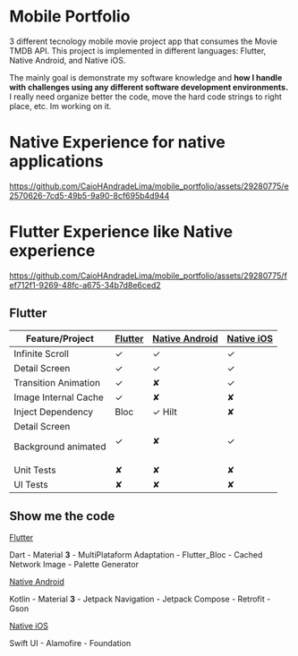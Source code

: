 <!DOCTYPE html>
<html lang="en">
<head>
  <meta charset="UTF-8">
  <meta name="viewport" content="width=device-width, initial-scale=1.0">
</head>
<body>

# Mobile Portfolio

3 different tecnology mobile movie project app that consumes the Movie TMDB API. 
This project is implemented in different languages: Flutter, Native Android, and Native iOS.


The mainly goal is demonstrate my software knowledge and <b>how I handle with challenges using any different software development environments.</b>
I really need organize better the code, move the hard code strings to right place, etc. Im working on it.


<h1>Native Experience for native applications</h1>

https://github.com/CaioHAndradeLima/mobile_portfolio/assets/29280775/e2570626-7cd5-49b5-9a90-8cf695b4d944

<h1> Flutter Experience like Native experience </h1>

https://github.com/CaioHAndradeLima/mobile_portfolio/assets/29280775/fef712f1-9269-48fc-a675-34b7d8e6ced2




## Flutter

| Feature/Project         |  [Flutter](#portfolio_flutter)  | [Native Android](#AndroidPortfolio) | [Native iOS](#iosMovie)
|-------------------------|-----------------------|-----------------------------------|--------------------------|
| Infinite Scroll         | ✓                     | ✓                                 | ✓                        |
| Detail Screen           | ✓                     | ✓                                 | ✓                        |
| Transition Animation    | ✓                     | ✘                                 | ✓                        |
| Image Internal Cache    | ✓                     | ✘                                 | ✘                        |
| Inject Dependency       | Bloc                  | ✓ Hilt                            | ✘                        |
| Detail Screen<p>Background animated| ✓          | ✘                                 | ✓                        |
| Unit Tests              | ✘                     | ✘                                 | ✘                        |
| UI Tests                | ✘                     | ✘                                 | ✘                        |


## Show me the code

[Flutter](https://github.com/CaioHAndradeLima/mobile_portfolio/tree/main/portfolio_flutter)<p>
Dart - Material <b>3</b> - MultiPlataform Adaptation - Flutter_Bloc - Cached Network Image - Palette Generator

[Native Android](https://github.com/CaioHAndradeLima/mobile_portfolio/tree/main/AndroidPortfolio)<p>
Kotlin - Material <b>3</b> - Jetpack Navigation - Jetpack Compose - Retrofit - Gson

[Native iOS](https://github.com/CaioHAndradeLima/mobile_portfolio/tree/main/iosMovie)<p>
Swift UI - Alamofire - Foundation

</body>
</html>
